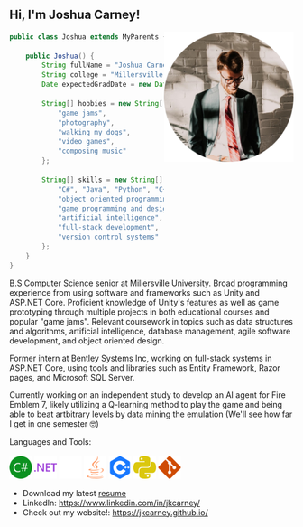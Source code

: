 <h2>Hi, I'm Joshua Carney!</h2>
<img align='right' src="media/me.png" width="230">

```java
public class Joshua extends MyParents {

    public Joshua() {
        String fullName = "Joshua Carney";
        String college = "Millersville University";
        Date expectedGradDate = new Date("May", 2022);

        String[] hobbies = new String[] {
            "game jams",
            "photography",
            "walking my dogs",
            "video games",
            "composing music"
        };
        
        String[] skills = new String[] {
            "C#", "Java", "Python", "C++", "Javascript",
            "object oriented programming",  // From education and internship
            "game programming and design",  // From game jams and courses
            "artificial intelligence",      // From independent study and courses
            "full-stack development",       // From internship
            "version control systems"       // From... everything
        };
    }
}
```

B.S Computer Science senior at Millersville University. Broad programming experience from using software and frameworks such as Unity and ASP.NET Core. Proficient knowledge of Unity's features as well as game prototyping through multiple projects in both educational courses and popular "game jams". Relevant coursework in topics such as data structures and algorithms, artificial intelligence, database management, agile software development, and object oriented design.

Former intern at Bentley Systems Inc, working on full-stack systems in ASP.NET Core, using tools and libraries such as Entity Framework, Razor pages, and Microsoft SQL Server.

Currently working on an independent study to develop an AI agent for Fire Emblem 7, likely utilizing a Q-learning method to play the game and being able to beat artbitrary levels by data mining the emulation (We'll see how far I get in one semester 🤓)

Languages and Tools:
<br /><br />
<code><img height="40" src="media/csharp.svg"></code>
<code><img height="40" src="media/dotnet.svg"></code>
<code><img height="40" src="media/unity.svg"></code>
<code><img height="40" src="media/java.svg"></code>
<code><img height="40" src="media/cplusplus.svg"></code>
<code><img height="40" src="media/python.svg"></code>
<code><img height="40" src="media/git.svg"></code>

- Download my latest [resume](https://www.dl.dropboxusercontent.com/s/pc1q5svtg448sn1/Joshua_Carney_Resume_2021_2022_NO_CONTACT.pdf?dl=0)
- LinkedIn: https://www.linkedin.com/in/jkcarney/
- Check out my website!: https://jkcarney.github.io/
